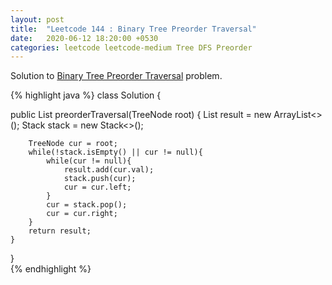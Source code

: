 ```yaml
---
layout: post
title:  "Leetcode 144 : Binary Tree Preorder Traversal"
date:   2020-06-12 18:20:00 +0530
categories: leetcode leetcode-medium Tree DFS Preorder
---
```


Solution to [Binary Tree Preorder Traversal][leetcode] problem.

{% highlight java %}
class Solution {
    
 public List<Integer> preorderTraversal(TreeNode root) {
        List<Integer> result = new ArrayList<>();
        Stack<TreeNode> stack = new Stack<>();

        TreeNode cur = root;
        while(!stack.isEmpty() || cur != null){
            while(cur != null){
                result.add(cur.val);
                stack.push(cur);
                cur = cur.left;
            }
            cur = stack.pop();
            cur = cur.right;
        }
        return result;
    }
}    
{% endhighlight %}

[leetcode]: https://leetcode.com/problems/binary-tree-preorder-traversal/
